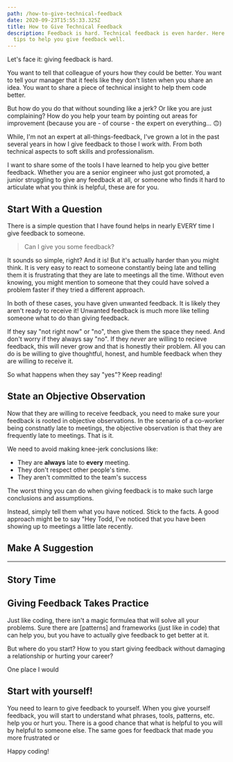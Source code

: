 ```yaml
---
path: /how-to-give-technical-feedback
date: 2020-09-23T15:55:33.325Z
title: How to Give Technical Feedback
description: Feedback is hard. Technical feedback is even harder. Here are some
  tips to help you give feedback well.
---
```

Let's face it: giving feedback is hard. 

You want to tell that colleague of yours how they could be better. You want to tell your manager that it feels like they don't listen when you share an idea. You want to share a piece of technical insight to help them code better.

But how do you do that without sounding like a jerk? Or like you are just complaining? How do you help your team by pointing out areas for improvement (because you are - of course - the expert on everything... 🙃)

While, I'm not an expert at all-things-feedback, I've grown a lot in the past several years in how I give feedback to those I work with. From both technical aspects to soft skills and professionalism. 

I want to share some of the tools I have learned to help you give better feedback. Whether you are a senior engineer who just got promoted, a junior struggling to give any feedback at all, or someone who finds it hard to articulate what you think is helpful, these are for you.


## Start With a Question
There is a simple question that I have found helps in nearly EVERY time I give feedback to someone.

> Can I give you some feedback?

It sounds so simple, right? And it is! But it's actually harder than you might think. It is very easy to react to someone constantly being late and telling them it is frustrating that they are late to meetings all the time. Without even knowing, you might mention to someone that they could have solved a problem faster if they tried a different approach.

In both of these cases, you have given unwanted feedback. It is likely they aren't ready to receive it! Unwanted feedback is much more like telling someone what to do than giving feedback. 

If they say "not right now" or "no", then give them the space they need. And don't worry if they always say "no". If they _never_ are willing to recieve feedback, this will never grow and that is honestly their problem. All you can do is be willing to give thoughtful, honest, and humble feedback when they are willing to receive it.

So what happens when they say "yes"? Keep reading!

## State an Objective Observation
Now that they are willing to receive feedback, you need to make sure your feedback is rooted in objective observations. In the scenario of a co-worker being constnatly late to meetings, the objective observation is that they are frequently late to meetings. That is it. 

We need to avoid making knee-jerk conclusions like:

* They are **always** late to **every** meeting.
* They don't respect other people's time.
* They aren't committed to the team's success

The worst thing you can do when giving feedback is to make such large conclusions and assumptions.

Instead, simply tell them what you have noticed. Stick to the facts. A good approach might be to say "Hey Todd, I've noticed that you have been showing up to meetings a little late recently.

## Make A Suggestion

---

## Story Time

## Giving Feedback Takes Practice
Just like coding, there isn't a magic formulea that will solve all your problems. Sure there are [patterns] and frameworks (just like in code) that can help you, but you have to actually give feedback to get better at it.

But where do you start? How to you start giving feedback without damaging a relationship or hurting your career? 

One place I would 

## Start with yourself!  

You need to learn to give feedback to yourself. When you give yourself feedback, you will start to understand what phrases, tools, patterns, etc. help you or hurt you. There is a good chance that what is helpful to you will by helpful to someone else. The same goes for feedback that made you more frustrated or 

Happy coding!

